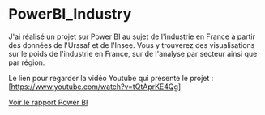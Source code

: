 # PowerBI_Industry
J'ai réalisé un projet sur Power BI au sujet de l'industrie en France à partir des données de l'Urssaf et de l'Insee. Vous y trouverez des visualisations sur le poids de l'industrie en France, sur de l'analyse par secteur ainsi que par région.

Le lien pour regarder la vidéo Youtube qui présente le projet : [https://www.youtube.com/watch?v=tQtAprKE4Qg] 


[Voir le rapport Power BI](https://app.powerbi.com/view?r=eyJrIjoiZmE4MDcwNDItOTYwZS00MTQ5LTgzZjEtOWNmY2NiYTE4MDNlIiwidCI6IjBmNmFjYzg4LTgxNWYtNDg0Mi04YzJmLTFlZWFiNzAyOGY0MSJ9)

